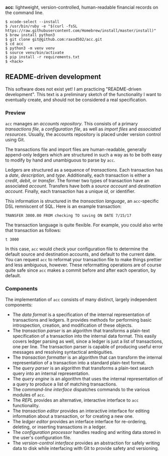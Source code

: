 **acc**: lightweight, version-controlled, human-readable financial
records on the command line.

    $ xcode-select --install
    $ /usr/bin/ruby -e "$(curl -fsSL https://raw.githubusercontent.com/Homebrew/install/master/install)"
    $ brew install python3
    $ git clone git@github.com:raxod502/acc.git
    $ cd acc
    $ python3 -m venv venv
    $ source venv/bin/activate
    $ pip install -r requirements.txt
    $ <hack>

## README-driven development

This software does not exist yet! I am practicing "README-driven
development". This text is a preliminary sketch of the functionality I
want to eventually create, and should not be considered a real
specification.

### Preview

`acc` manages an *accounts repository*. This consists of a primary
*transactions file*, a *configuration file*, as well as *import files*
and *associated resources*. Usually, the accounts repository is placed
under version control using Git.

The transactions file and import files are human-readable, generally
append-only ledgers which are structured in such a way as to be both
easy to modify by hand and unambiguous to parse by `acc`.

Ledgers are structured as a sequence of *transactions*. Each
transaction has a *date*, *description*, and *type*. Additionally,
each transaction is either a *credit*, *debit*, or *transfer*. The
former two types of transaction have an associated *account*.
Transfers have both a *source account* and *destination account*.
Finally, each transaction has a unique *id*, or identifier.

This information is structured in the *transaction language*, an
`acc`-specific DSL remniscent of SQL. Here is an example transaction:

    TRANSFER 3000.00 FROM checking TO saving ON DATE 7/15/17

The transaction language is quite flexible. For example, you could
also write that transaction as follows:

    t 3000

In this case, `acc` would check your configuration file to determine
the default source and destination accounts, and default to the
current date. You can request `acc` to reformat your transaction file
to make things prettier and less ambiguous, however. These
reformatting operations are of course quite safe since `acc` makes a
commit before and after each operation, by default.

### Components

The implementation of `acc` consists of many distinct, largely
independent components:

* The *data format* is a specification of the internal representation
  of transactions and ledgers. It provides methods for performing
  basic introspection, creation, and modification of these objects.
* The *transaction parser* is an algorithm that transforms a
  plain-text specification of a transaction into the internal data
  format. This easily covers ledger parsing as well, since a ledger is
  just a list of transactions, one per line. The transaction parser is
  capable of producing useful error messages and resolving syntactical
  ambiguities.
* The *transaction formatter* is an algorithm that can transform the
  internal representation of a transaction into a standard plain-text
  format.
* The *query parser* is an algorithm that transforms a plain-text
  search query into an internal representation.
* The *query engine* is an algorithm that uses the internal
  representation of a query to produce a list of matching
  transactions.
* The *command-line interface* dispatches commands to the various
  modules of `acc`.
* The *REPL* provides an alternative, interactive interface to `acc`
  functionality.
* The *transaction editor* provides an interactive interface for
  editing information about a transaction, or for creating a new one.
* The *ledger editor* provides an interface interface for re-ordering,
  deleting, or inserting transactions in a ledger.
* The *configuration processor* handles reading and writing data
  stored in the user's configuration file.
* The *version-control interface* provides an abstraction for safely
  writing data to disk while interfacing with Git to provide safety
  and versioning.
